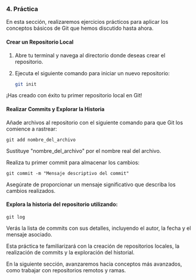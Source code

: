 ### 4. Práctica

En esta sección, realizaremos ejercicios prácticos para aplicar los conceptos básicos de Git que hemos discutido hasta ahora.

#### Crear un Repositorio Local

1. Abre tu terminal y navega al directorio donde deseas crear el repositorio.
   
2. Ejecuta el siguiente comando para iniciar un nuevo repositorio:

   ```bash
   git init
   ```

¡Has creado con éxito tu primer repositorio local en Git!

#### Realizar Commits y Explorar la Historia

Añade archivos al repositorio con el siguiente comando para que Git los comience a rastrear:

    
    git add nombre_del_archivo
    

Sustituye "nombre_del_archivo" por el nombre real del archivo.

Realiza tu primer commit para almacenar los cambios:

    
    git commit -m "Mensaje descriptivo del commit"
    

Asegúrate de proporcionar un mensaje significativo que describa los cambios realizados.

#### Explora la historia del repositorio utilizando:

    
    git log
    
Verás la lista de commits con sus detalles, incluyendo el autor, la fecha y el mensaje asociado.

Esta práctica te familiarizará con la creación de repositorios locales, la realización de commits y la exploración del historial. 

En la siguiente sección, avanzaremos hacia conceptos más avanzados, como trabajar con repositorios remotos y ramas.
